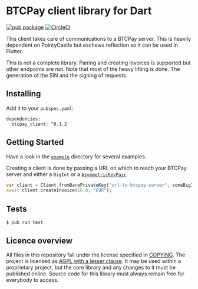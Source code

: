 # BTCPay client library for Dart

[![pub package](https://img.shields.io/pub/v/btcpay_client.svg)](https://pub.dartlang.org/packages/btcpay_client)
[![CircleCI](https://circleci.com/gh/inapay/btcpay_client.svg?style=svg)](https://circleci.com/gh/inapay/btcpay_client)

This client takes care of communications to a BTCPay server. This is heavily
dependent on PointyCastle but eschews reflection so it can be used in Flutter.

This is not a complete library. Pairing and creating invoices is supported but 
other endpoints are not. Note that most of the heavy lifting is done. The 
generation of the SIN and the signing of requests.

## Installing

Add it to your `pubspec.yaml`:

```
dependencies:
  btcpay_client: ^0.1.2
```

## Getting Started

Have a look in the [`example`](example) directory for several examples.

Creating a client is done by passing a URL on which to reach your BTCPay server 
and either a `BigInt` or a 
[`AsymmetricKeyPair`](https://pub.dartlang.org/documentation/pointycastle/1.0.0-rc4/pointycastle.api/AsymmetricKeyPair-class.html).

```dart
var client = Client.fromBarePrivateKey("url-to-btcpay-server", someBigInt);
await client.createInvoice(10.0, "EUR");
```

## Tests

```
$ pub run test
```

## Licence overview

All files in this repository fall under the license specified in 
[COPYING](COPYING). The project is licensed as [AGPL with a lesser 
clause](https://www.gnu.org/licenses/agpl-3.0.en.html). It may be used within a 
proprietary project, but the core library and any changes to it must be 
published online. Source code for this library must always remain free for 
everybody to access.
